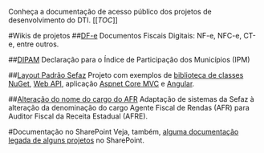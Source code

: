 Conheça a documentação de acesso público dos projetos de desenvolvimento do DTI.
[[_TOC_]]

#Wikis de projetos
##[DF-e](/Wiki-de-Arquitetura-e-Padrões-do-DTI/Projetos/DF%2De)
Documentos Fiscais Digitais: NF-e, NFC-e, CT-e, entre outros.

##[DIPAM](https://ads.intra.fazenda.sp.gov.br/tfs/ADMIN/Wiki_Arquitetura/_wiki/wikis/Wiki_Arquitetura.wiki/172/DIPAM)
Declaração para o Índice de Participação dos Municípios (IPM)

##[Layout Padrão Sefaz](/Wiki-de-Arquitetura-e-Padrões-do-DTI/Projetos/Layout-Padrão-Sefaz)
Projeto com exemplos de [biblioteca de classes NuGet](https://ads.intra.fazenda.sp.gov.br/tfs/ADMIN/Layout_Padrao/_git/nuget_identity_core), [Web API](https://ads.intra.fazenda.sp.gov.br/tfs/ADMIN/Layout_Padrao/_git/modelo_core_webapi), aplicação [Aspnet Core MVC](https://ads.intra.fazenda.sp.gov.br/tfs/ADMIN/Layout_Padrao/_git/modelo_core_mvc) e [Angular](https://ads.intra.fazenda.sp.gov.br/tfs/ADMIN/Layout_Padrao/_git/modelo_core_angular).

##[Alteração do nome do cargo do AFR](/Wiki-de-Arquitetura-e-Padrões-do-DTI/Projetos/Alteração-do-nome-do-cargo-do-AFR)
Adaptação de sistemas da Sefaz à alteração da denominação do cargo Agente Fiscal de Rendas (AFR) para Auditor Fiscal da Receita Estadual (AFRE).

#Documentação no SharePoint
Veja, também, [alguma documentação legada de alguns projetos](http://etc.intra.fazenda.sp.gov.br/sites/cds_equipe/Wiki%20CDS/Dicas%20de%20um%20Projeto%20Espec%C3%ADfico.aspx) no SharePoint.

